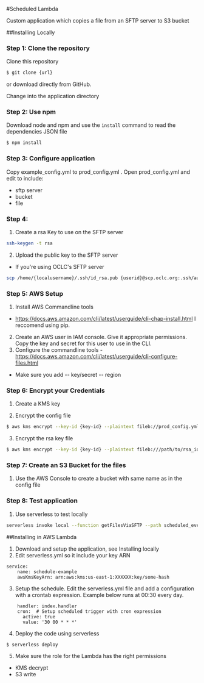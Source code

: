 #Scheduled Lambda

Custom application which copies a file from an SFTP server to S3 bucket

##Installing Locally

### Step 1: Clone the repository
Clone this repository

```bash
$ git clone {url}
```
or download directly from GitHub.

Change into the application directory

### Step 2: Use npm
Download node and npm and use the `install` command to read the dependencies JSON file 

```bash
$ npm install
```

### Step 3: Configure application
Copy example_config.yml to prod_config.yml . Open prod_config.yml and edit to include:
- sftp server
- bucket
- file

### Step 4: 

1. Create a rsa Key to use on the SFTP server

```bash
ssh-keygen -t rsa
```

2. Upload the public key to the SFTP server
- If you're using OCLC's SFTP server 

```bash
scp /home/{localusername}/.ssh/id_rsa.pub {userid}@scp.oclc.org:.ssh/authorized_keys
```

### Step 5: AWS Setup

1. Install AWS Commandline tools
- https://docs.aws.amazon.com/cli/latest/userguide/cli-chap-install.html
I reccomend using pip.
2. Create an AWS user in IAM console. Give it appropriate permissions. Copy the key and secret for this user to use in the CLI. 
3. Configure the commandline tools - https://docs.aws.amazon.com/cli/latest/userguide/cli-configure-files.html

- Make sure you add 
-- key/secret
-- region

### Step 6: Encrypt your Credentials

1. Create a KMS key

2. Encrypt the config file

```bash
$ aws kms encrypt --key-id {key-id} --plaintext fileb://prod_config.yml --output text --query CiphertextBlob --output text | base64 -D > prod_config_encrypted.txt
```

3. Encrypt the rsa key file

```bash
$ aws kms encrypt --key-id {key-id} --plaintext fileb:///path/to/rsa_id --output text --query CiphertextBlob --output text | base64 -D > rsa_id_encrypted
```

### Step 7: Create an S3 Bucket for the files
1. Use the AWS Console to create a bucket with same name as in the config file

### Step 8: Test application
1. Use serverless to test locally

```bash
serverless invoke local --function getFilesViaSFTP --path scheduled_event.json
```

##Installing in AWS Lambda

1. Download and setup the application, see Installing locally
2. Edit serverless.yml so it include your key ARN

```
service: 
    name: schedule-example
    awsKmsKeyArn: arn:aws:kms:us-east-1:XXXXXX:key/some-hash
```

3. Setup the schedule. Edit the serverless.yml file and add a configuration with a crontab expression. Example below runs at 00:30 every day.

```
    handler: index.handler
    cron:  # Setup scheduled trigger with cron expression
      active: true
      value: '30 00 * * *'
```      

4. Deploy the code using serverless

```bash
$ serverless deploy
```

5. Make sure the role for the Lambda has the right permissions
- KMS decrypt
- S3 write
